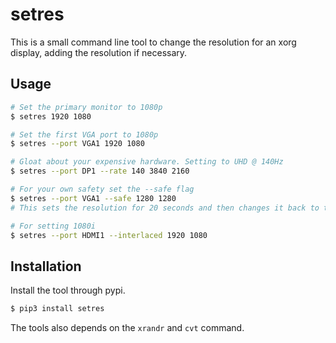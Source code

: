# setres

This is a small command line tool to change the resolution for an xorg display, adding the resolution if necessary.

## Usage

```bash
# Set the primary monitor to 1080p
$ setres 1920 1080

# Set the first VGA port to 1080p
$ setres --port VGA1 1920 1080

# Gloat about your expensive hardware. Setting to UHD @ 140Hz
$ setres --port DP1 --rate 140 3840 2160

# For your own safety set the --safe flag
$ setres --port VGA1 --safe 1280 1280
# This sets the resolution for 20 seconds and then changes it back to the previous setting.

# For setting 1080i
$ setres --port HDMI1 --interlaced 1920 1080
```

## Installation

Install the tool through pypi. 

```bash
$ pip3 install setres
```

The tools also depends on the `xrandr` and `cvt` command.